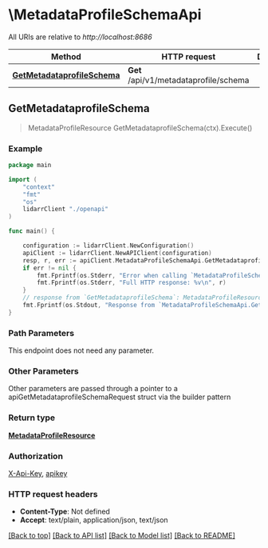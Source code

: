 # \MetadataProfileSchemaApi

All URIs are relative to *http://localhost:8686*

Method | HTTP request | Description
------------- | ------------- | -------------
[**GetMetadataprofileSchema**](MetadataProfileSchemaApi.md#GetMetadataprofileSchema) | **Get** /api/v1/metadataprofile/schema | 



## GetMetadataprofileSchema

> MetadataProfileResource GetMetadataprofileSchema(ctx).Execute()



### Example

```go
package main

import (
    "context"
    "fmt"
    "os"
    lidarrClient "./openapi"
)

func main() {

    configuration := lidarrClient.NewConfiguration()
    apiClient := lidarrClient.NewAPIClient(configuration)
    resp, r, err := apiClient.MetadataProfileSchemaApi.GetMetadataprofileSchema(context.Background()).Execute()
    if err != nil {
        fmt.Fprintf(os.Stderr, "Error when calling `MetadataProfileSchemaApi.GetMetadataprofileSchema``: %v\n", err)
        fmt.Fprintf(os.Stderr, "Full HTTP response: %v\n", r)
    }
    // response from `GetMetadataprofileSchema`: MetadataProfileResource
    fmt.Fprintf(os.Stdout, "Response from `MetadataProfileSchemaApi.GetMetadataprofileSchema`: %v\n", resp)
}
```

### Path Parameters

This endpoint does not need any parameter.

### Other Parameters

Other parameters are passed through a pointer to a apiGetMetadataprofileSchemaRequest struct via the builder pattern


### Return type

[**MetadataProfileResource**](MetadataProfileResource.md)

### Authorization

[X-Api-Key](../README.md#X-Api-Key), [apikey](../README.md#apikey)

### HTTP request headers

- **Content-Type**: Not defined
- **Accept**: text/plain, application/json, text/json

[[Back to top]](#) [[Back to API list]](../README.md#documentation-for-api-endpoints)
[[Back to Model list]](../README.md#documentation-for-models)
[[Back to README]](../README.md)

